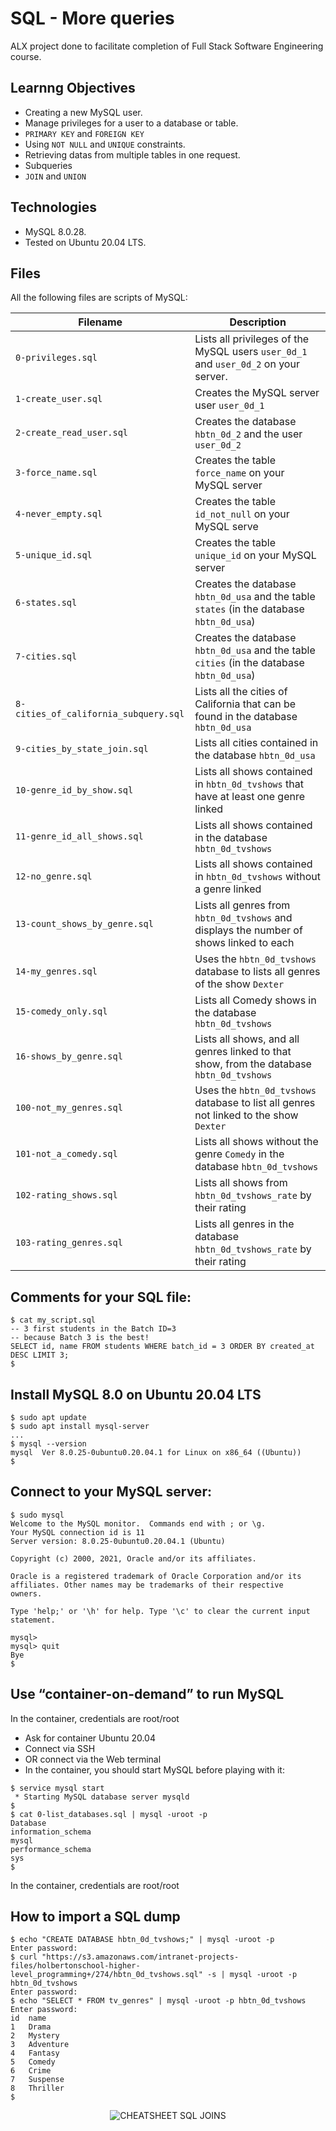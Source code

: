 # SQL - More queries

ALX project done to facilitate completion of Full Stack Software Engineering course.

## Learnng Objectives

- Creating a new MySQL user.
- Manage privileges for a user to a database or table.
- `PRIMARY KEY` and `FOREIGN KEY`
- Using `NOT NULL` and `UNIQUE` constraints.
- Retrieving datas from multiple tables in one request.
- Subqueries
- `JOIN` and `UNION`

## Technologies

- MySQL 8.0.28.
- Tested on Ubuntu 20.04 LTS.

## Files

All the following files are scripts of MySQL:

| Filename                              | Description                                                                               |
| ------------------------------------- | ----------------------------------------------------------------------------------------- |
| `0-privileges.sql`                    | Lists all privileges of the MySQL users `user_0d_1` and `user_0d_2` on your server.       |
| `1-create_user.sql`                   | Creates the MySQL server user `user_0d_1`                                                 |
| `2-create_read_user.sql`              | Creates the database `hbtn_0d_2` and the user `user_0d_2`                                 |
| `3-force_name.sql`                    | Creates the table `force_name` on your MySQL server                                       |
| `4-never_empty.sql`                   | Creates the table `id_not_null` on your MySQL serve                                       |
| `5-unique_id.sql`                     | Creates the table `unique_id` on your MySQL server                                        |
| `6-states.sql`                        | Creates the database `hbtn_0d_usa` and the table `states` (in the database `hbtn_0d_usa`) |
| `7-cities.sql`                        | Creates the database `hbtn_0d_usa` and the table `cities` (in the database `hbtn_0d_usa`) |
| `8-cities_of_california_subquery.sql` | Lists all the cities of California that can be found in the database `hbtn_0d_usa`        |
| `9-cities_by_state_join.sql`          | Lists all cities contained in the database `hbtn_0d_usa`                                  |
| `10-genre_id_by_show.sql`             | Lists all shows contained in `hbtn_0d_tvshows` that have at least one genre linked        |
| `11-genre_id_all_shows.sql`           | Lists all shows contained in the database `hbtn_0d_tvshows`                               |
| `12-no_genre.sql`                     | Lists all shows contained in `hbtn_0d_tvshows` without a genre linked                     |
| `13-count_shows_by_genre.sql`         | Lists all genres from `hbtn_0d_tvshows` and displays the number of shows linked to each   |
| `14-my_genres.sql`                    | Uses the `hbtn_0d_tvshows` database to lists all genres of the show `Dexter`              |
| `15-comedy_only.sql`                  | Lists all Comedy shows in the database `hbtn_0d_tvshows`                                  |
| `16-shows_by_genre.sql`               | Lists all shows, and all genres linked to that show, from the database `hbtn_0d_tvshows`  |
| `100-not_my_genres.sql`               | Uses the `hbtn_0d_tvshows` database to list all genres not linked to the show `Dexter`    |
| `101-not_a_comedy.sql`                | Lists all shows without the genre `Comedy` in the database `hbtn_0d_tvshows`              |
| `102-rating_shows.sql`                | Lists all shows from `hbtn_0d_tvshows_rate` by their rating                               |
| `103-rating_genres.sql`               | Lists all genres in the database `hbtn_0d_tvshows_rate` by their rating                   |

## Comments for your SQL file:

```
$ cat my_script.sql
-- 3 first students in the Batch ID=3
-- because Batch 3 is the best!
SELECT id, name FROM students WHERE batch_id = 3 ORDER BY created_at DESC LIMIT 3;
$
```

## Install MySQL 8.0 on Ubuntu 20.04 LTS

```
$ sudo apt update
$ sudo apt install mysql-server
...
$ mysql --version
mysql  Ver 8.0.25-0ubuntu0.20.04.1 for Linux on x86_64 ((Ubuntu))
$
```

## Connect to your MySQL server:

```
$ sudo mysql
Welcome to the MySQL monitor.  Commands end with ; or \g.
Your MySQL connection id is 11
Server version: 8.0.25-0ubuntu0.20.04.1 (Ubuntu)

Copyright (c) 2000, 2021, Oracle and/or its affiliates.

Oracle is a registered trademark of Oracle Corporation and/or its
affiliates. Other names may be trademarks of their respective
owners.

Type 'help;' or '\h' for help. Type '\c' to clear the current input statement.

mysql>
mysql> quit
Bye
$
```

## Use “container-on-demand” to run MySQL

In the container, credentials are root/root

- Ask for container Ubuntu 20.04
- Connect via SSH
- OR connect via the Web terminal
- In the container, you should start MySQL before playing with it:

```
$ service mysql start
 * Starting MySQL database server mysqld
$
$ cat 0-list_databases.sql | mysql -uroot -p
Database
information_schema
mysql
performance_schema
sys
$
```

In the container, credentials are root/root

## How to import a SQL dump

```
$ echo "CREATE DATABASE hbtn_0d_tvshows;" | mysql -uroot -p
Enter password:
$ curl "https://s3.amazonaws.com/intranet-projects-files/holbertonschool-higher-level_programming+/274/hbtn_0d_tvshows.sql" -s | mysql -uroot -p hbtn_0d_tvshows
Enter password:
$ echo "SELECT * FROM tv_genres" | mysql -uroot -p hbtn_0d_tvshows
Enter password:
id  name
1   Drama
2   Mystery
3   Adventure
4   Fantasy
5   Comedy
6   Crime
7   Suspense
8   Thriller
$
```

<p align="center">
  <img src="https://s3.amazonaws.com/alx-intranet.hbtn.io/uploads/medias/2020/3/bc2575fee3303b731031.png?X-Amz-Algorithm=AWS4-HMAC-SHA256&X-Amz-Credential=AKIARDDGGGOUSBVO6H7D%2F20230215%2Fus-east-1%2Fs3%2Faws4_request&X-Amz-Date=20230215T105255Z&X-Amz-Expires=86400&X-Amz-SignedHeaders=host&X-Amz-Signature=3711327ae0fef56fb77b5991f4abe9f679f3d1b94df7947ff095192b10801441" alt="CHEATSHEET SQL JOINS" >
</p>
